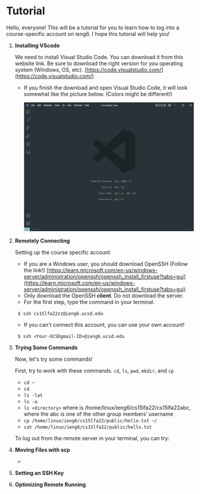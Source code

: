 # __Tutorial__

Hello, everyone! This will be a tutorial for you to learn how to log into a course-specific account on ieng6. I hope this tutorial will help you!

 1. __Installing VScode__

     We need to install Visual Studio Code. You can download it from this website link. Be sure to download the right version for you operating system (Windows, OS, etc). [https://code.visualstudio.com/](https://code.visualstudio.com/)

    - If you finish the download and open Visual Studio Code, it will look somewhat like the picture below. (Colors might be different!)
    
        ![Image](vscodePicture.png) 

2. __Remotely Connecting__

    Setting up the course specific account
    - If you are a Windows user, you should download OpenSSH (Follow the link!) [https://learn.microsoft.com/en-us/windows-server/administration/openssh/openssh_install_firstuse?tabs=gui](https://learn.microsoft.com/en-us/windows-server/administration/openssh/openssh_install_firstuse?tabs=gui)
    - Only download the OpenSSH __client__. Do not download the server.
    - For the first step, type the command in your terminal.
    ``` 
     $ ssh cs15lfa22zz@ieng6.ucsd.edu 
    ```
    - If you can't connect this account, you can use your own account!
    ``` 
     $ ssh <Your-UCSDgmail-ID>@ieng6.ucsd.edu 
    ```
3. __Trying Some Commands__

    Now, let's try some commands!
    
    First, try to work with these commands. `cd`, `ls`, `pwd`, `mkdir`, and `cp` 

    - `cd ~`
    - `cd`
    - `ls -lat`
    - `ls -a`
    - `ls <directory>` where <directory> is /home/linux/ieng6/cs15lfa22/cs15lfa22abc, where the abc is one of the other group members’ username
    - `cp /home/linux/ieng6/cs15lfa22/public/hello.txt ~/`
    - `cat /home/linux/ieng6/cs15lfa22/public/hello.txt`

    To log out from the remote server in your terminal, you can try:
4. __Moving Files with scp__

    - 
5. __Setting an SSH Key__
6. __Optimizing Remote Running__